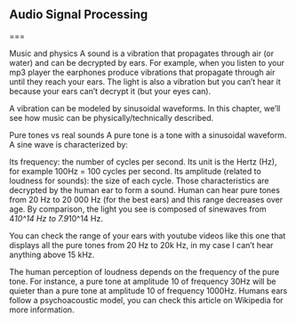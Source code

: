 ## Audio Signal Processing
===

Music and physics
A sound is a vibration that propagates through air (or water) and can be decrypted by ears. For example, when you listen to your mp3 player the earphones produce vibrations that propagate through air until they reach your ears. The light is also a vibration but you can’t hear it because your ears can’t decrypt it (but your eyes can).

A vibration can be modeled by sinusoidal waveforms. In this chapter, we’ll see how music can be physically/technically described.


Pure tones vs real sounds
A pure tone is a tone with a sinusoidal waveform. A sine wave is characterized by:

Its frequency: the number of cycles per second. Its unit is the Hertz (Hz), for example 100Hz = 100 cycles per second.
Its amplitude (related to loudness for sounds): the size of each cycle.
Those characteristics are decrypted by the human ear to form a sound. Human can hear pure tones from 20 Hz to 20 000 Hz (for the best ears) and this range decreases over age. By comparison, the light you see is composed of sinewaves from 4*10^14 Hz to 7.9*10^14 Hz.


You can check the range of your ears with youtube videos like this one that displays all the pure tones from 20 Hz to 20k Hz, in my case I can’t hear anything above 15 kHz.

 

 The human perception of loudness depends on the frequency of the pure tone. For instance, a pure tone at amplitude 10 of frequency 30Hz will be quieter than a pure tone at amplitude 10 of frequency 1000Hz. Humans ears follow a psychoacoustic model, you can check this article on Wikipedia for more information.





